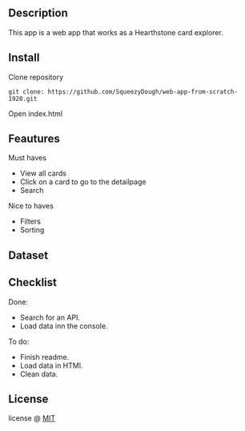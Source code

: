 <!-- Add a link to your live demo in Github Pages 🌐-->

## Description
This app is a web app that works as a Hearthstone card explorer.
<!-- ☝️ replace this description with a description of your own work -->

<!-- replace the code in the /docs folder with your own, so you can showcase your work with GitHub Pages 🌍 -->
<!-- Add a nice poster image here at the end of the week, showing off your shiny frontend 📸 -->
<!-- Maybe a table of contents here? 📚 -->

## Install
Clone repository
```
git clone: https://github.com/SqueezyDough/web-app-from-scratch-1920.git
```
Open index.html

## Feautures
Must haves
* View all cards
* Click on a card to go to the detailpage
* Search

Nice to haves
* Filters
* Sorting

## Dataset
<!-- What external data source is featured in your project and what are its properties 🌠 -->

## Checklist
<!-- Maybe a checklist of done stuff and stuff still on your wishlist? ✅ -->
Done:
* Search for an API.
* Load data inn the console.

To do:
* Finish readme.
* Load data in HTMl.
* Clean data.

<!-- How about a license here? 📜 (or is it a licence?) 🤷 -->
## License
license @ [MIT](https://opensource.org/licenses/MIT)

